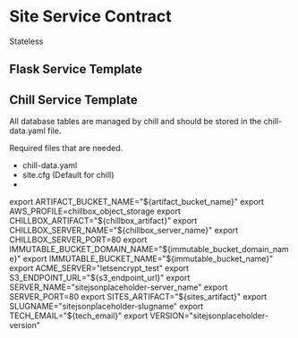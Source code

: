 
# Site Service Contract

Stateless

## Flask Service Template

## Chill Service Template

All database tables are managed by chill and should be stored in the
chill-data.yaml file.

Required files that are needed.

- chill-data.yaml
- site.cfg (Default for chill)
- 

export ARTIFACT_BUCKET_NAME="${artifact_bucket_name}"
export AWS_PROFILE=chillbox_object_storage
export CHILLBOX_ARTIFACT="${chillbox_artifact}"
export CHILLBOX_SERVER_NAME="${chillbox_server_name}"
export CHILLBOX_SERVER_PORT=80
export IMMUTABLE_BUCKET_DOMAIN_NAME="${immutable_bucket_domain_name}"
export IMMUTABLE_BUCKET_NAME="${immutable_bucket_name}"
export ACME_SERVER="letsencrypt_test"
export S3_ENDPOINT_URL="${s3_endpoint_url}"
export SERVER_NAME="sitejsonplaceholder-server_name"
export SERVER_PORT=80
export SITES_ARTIFACT="${sites_artifact}"
export SLUGNAME="sitejsonplaceholder-slugname"
export TECH_EMAIL="${tech_email}"
export VERSION="sitejsonplaceholder-version"
